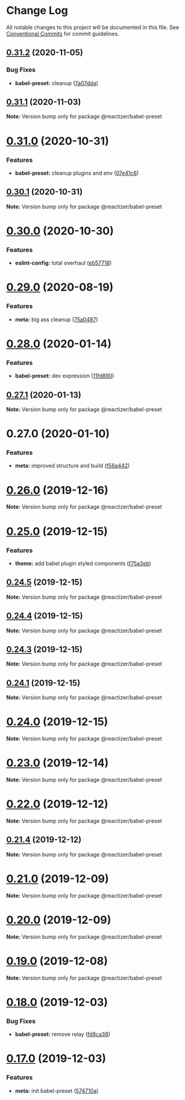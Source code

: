 # Change Log

All notable changes to this project will be documented in this file.
See [Conventional Commits](https://conventionalcommits.org) for commit guidelines.

## [0.31.2](https://github.com/oreqizer/reactizer/compare/@reactizer/babel-preset@0.31.1...@reactizer/babel-preset@0.31.2) (2020-11-05)


### Bug Fixes

* **babel-preset:** cleanup ([7a07dda](https://github.com/oreqizer/reactizer/commit/7a07dda8a18a2ac99eea61080d6ec2e7754fc5fa))





## [0.31.1](https://github.com/oreqizer/reactizer/compare/@reactizer/babel-preset@0.31.0...@reactizer/babel-preset@0.31.1) (2020-11-03)

**Note:** Version bump only for package @reactizer/babel-preset





# [0.31.0](https://github.com/oreqizer/reactizer/compare/@reactizer/babel-preset@0.30.1...@reactizer/babel-preset@0.31.0) (2020-10-31)


### Features

* **babel-preset:** cleanup plugins and env ([07e41c6](https://github.com/oreqizer/reactizer/commit/07e41c661079f3cdc7c9fe9e09589a242134634f))





## [0.30.1](https://github.com/oreqizer/reactizer/compare/@reactizer/babel-preset@0.30.0...@reactizer/babel-preset@0.30.1) (2020-10-31)

**Note:** Version bump only for package @reactizer/babel-preset





# [0.30.0](https://github.com/oreqizer/reactizer/compare/@reactizer/babel-preset@0.29.0...@reactizer/babel-preset@0.30.0) (2020-10-30)


### Features

* **eslint-config:** total overhaul ([eb57718](https://github.com/oreqizer/reactizer/commit/eb5771873dc654f0ccaf31c394fdbfa18bc5a0d2))





# [0.29.0](https://github.com/oreqizer/reactizer/compare/@reactizer/babel-preset@0.28.0...@reactizer/babel-preset@0.29.0) (2020-08-19)


### Features

* **meta:** big ass cleanup ([75a0487](https://github.com/oreqizer/reactizer/commit/75a0487ef0a281647912a893982ecd380b953b7b))





# [0.28.0](https://github.com/oreqizer/reactizer/compare/@reactizer/babel-preset@0.27.1...@reactizer/babel-preset@0.28.0) (2020-01-14)


### Features

* **babel-preset:** dev expression ([11fd890](https://github.com/oreqizer/reactizer/commit/11fd890251329c22cfd66585f2df2073f6bed3f3))





## [0.27.1](https://github.com/oreqizer/reactizer/compare/@reactizer/babel-preset@0.27.0...@reactizer/babel-preset@0.27.1) (2020-01-13)

**Note:** Version bump only for package @reactizer/babel-preset





# 0.27.0 (2020-01-10)


### Features

* **meta:** improved structure and build ([f56a442](https://github.com/oreqizer/reactizer/commit/f56a4428bc8cefc72de43655589d11a23be49793))





# [0.26.0](https://github.com/oreqizer/reactizer/compare/v0.25.0...v0.26.0) (2019-12-16)

**Note:** Version bump only for package @reactizer/babel-preset





# [0.25.0](https://github.com/oreqizer/reactizer/compare/v0.24.5...v0.25.0) (2019-12-15)


### Features

* **theme:** add babel plugin styled components ([f75a3eb](https://github.com/oreqizer/reactizer/commit/f75a3eb9fdd006714a6af04bb640f26956b07ccc))





## [0.24.5](https://github.com/oreqizer/reactizer/compare/v0.24.4...v0.24.5) (2019-12-15)

**Note:** Version bump only for package @reactizer/babel-preset





## [0.24.4](https://github.com/oreqizer/reactizer/compare/v0.24.3...v0.24.4) (2019-12-15)

**Note:** Version bump only for package @reactizer/babel-preset





## [0.24.3](https://github.com/oreqizer/reactizer/compare/v0.24.2...v0.24.3) (2019-12-15)

**Note:** Version bump only for package @reactizer/babel-preset





## [0.24.1](https://github.com/oreqizer/reactizer/compare/v0.24.0...v0.24.1) (2019-12-15)

**Note:** Version bump only for package @reactizer/babel-preset





# [0.24.0](https://github.com/oreqizer/reactizer/compare/v0.23.0...v0.24.0) (2019-12-15)

**Note:** Version bump only for package @reactizer/babel-preset





# [0.23.0](https://github.com/oreqizer/reactizer/compare/v0.22.0...v0.23.0) (2019-12-14)

**Note:** Version bump only for package @reactizer/babel-preset





# [0.22.0](https://github.com/oreqizer/reactizer/compare/v0.21.4...v0.22.0) (2019-12-12)

**Note:** Version bump only for package @reactizer/babel-preset





## [0.21.4](https://github.com/oreqizer/reactizer/compare/v0.21.3...v0.21.4) (2019-12-12)

**Note:** Version bump only for package @reactizer/babel-preset





# [0.21.0](https://github.com/oreqizer/reactizer/compare/v0.20.0...v0.21.0) (2019-12-09)

**Note:** Version bump only for package @reactizer/babel-preset





# [0.20.0](https://github.com/oreqizer/reactizer/compare/v0.19.2...v0.20.0) (2019-12-09)

**Note:** Version bump only for package @reactizer/babel-preset





# [0.19.0](https://github.com/oreqizer/reactizer/compare/v0.18.1...v0.19.0) (2019-12-08)

**Note:** Version bump only for package @reactizer/babel-preset





# [0.18.0](https://github.com/oreqizer/reactizer/compare/v0.17.0...v0.18.0) (2019-12-03)


### Bug Fixes

* **babel-preset:** remove relay ([fd8ca38](https://github.com/oreqizer/reactizer/commit/fd8ca38c8225d9499b4f11bf362ca107cbdcf10c))





# [0.17.0](https://github.com/oreqizer/reactizer/compare/v0.16.1...v0.17.0) (2019-12-03)


### Features

* **meta:** init babel-preset ([574710a](https://github.com/oreqizer/reactizer/commit/574710ad134ffa631f978a888fbdfc38d0568dcc))
